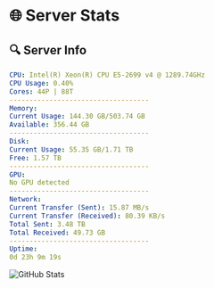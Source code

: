 # 🌐 Server Stats
## 🔍 Server Info
```yaml
CPU: Intel(R) Xeon(R) CPU E5-2699 v4 @ 1289.74GHz
CPU Usage: 0.40%
Cores: 44P | 88T
-----------------------------------
Memory:
Current Usage: 144.30 GB/503.74 GB
Available: 356.44 GB
-----------------------------------
Disk:
Current Usage: 55.35 GB/1.71 TB
Free: 1.57 TB
-----------------------------------
GPU:
No GPU detected
-----------------------------------
Network:
Current Transfer (Sent): 15.87 MB/s
Current Transfer (Received): 80.39 KB/s
Total Sent: 3.48 TB
Total Received: 49.73 GB
-----------------------------------
Uptime:
0d 23h 9m 19s
```
![GitHub Stats](https://img.shields.io/badge/Updated-2025-03-08_20:32:08-blue)